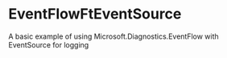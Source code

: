 # EventFlowFtEventSource
A basic example of using Microsoft.Diagnostics.EventFlow with EventSource for logging
